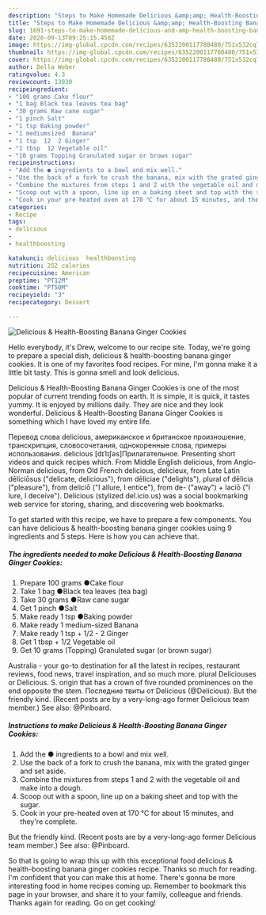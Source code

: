 ```yaml
---
description: "Steps to Make Homemade Delicious &amp;amp; Health-Boosting Banana Ginger Cookies"
title: "Steps to Make Homemade Delicious &amp;amp; Health-Boosting Banana Ginger Cookies"
slug: 1691-steps-to-make-homemade-delicious-and-amp-health-boosting-banana-ginger-cookies
date: 2020-09-13T09:25:15.450Z
image: https://img-global.cpcdn.com/recipes/6352200117780480/751x532cq70/delicious-health-boosting-banana-ginger-cookies-recipe-main-photo.jpg
thumbnail: https://img-global.cpcdn.com/recipes/6352200117780480/751x532cq70/delicious-health-boosting-banana-ginger-cookies-recipe-main-photo.jpg
cover: https://img-global.cpcdn.com/recipes/6352200117780480/751x532cq70/delicious-health-boosting-banana-ginger-cookies-recipe-main-photo.jpg
author: Della Weber
ratingvalue: 4.3
reviewcount: 13930
recipeingredient:
- "100 grams Cake flour"
- "1 bag Black tea leaves tea bag"
- "30 grams Raw cane sugar"
- "1 pinch Salt"
- "1 tsp Baking powder"
- "1 mediumsized  Banana"
- "1 tsp  12  2 Ginger"
- "1 tbsp  12 Vegetable oil"
- "10 grams Topping Granulated sugar or brown sugar"
recipeinstructions:
- "Add the ● ingredients to a bowl and mix well."
- "Use the back of a fork to crush the banana, mix with the grated ginger and set aside."
- "Combine the mixtures from steps 1 and 2 with the vegetable oil and make into a dough."
- "Scoop out with a spoon, line up on a baking sheet and top with the sugar."
- "Cook in your pre-heated oven at 170 ℃ for about 15 minutes, and they&#39;re complete."
categories:
- Recipe
tags:
- delicious
- 
- healthboosting

katakunci: delicious  healthboosting 
nutrition: 252 calories
recipecuisine: American
preptime: "PT12M"
cooktime: "PT50M"
recipeyield: "3"
recipecategory: Dessert

---
```



![Delicious &amp; Health-Boosting Banana Ginger Cookies](https://img-global.cpcdn.com/recipes/6352200117780480/751x532cq70/delicious-health-boosting-banana-ginger-cookies-recipe-main-photo.jpg)

Hello everybody, it's Drew, welcome to our recipe site. Today, we're going to prepare a special dish, delicious &amp; health-boosting banana ginger cookies. It is one of my favorites food recipes. For mine, I'm gonna make it a little bit tasty. This is gonna smell and look delicious.

Delicious &amp; Health-Boosting Banana Ginger Cookies is one of the most popular of current trending foods on earth. It is simple, it is quick, it tastes yummy. It is enjoyed by millions daily. They are nice and they look wonderful. Delicious &amp; Health-Boosting Banana Ginger Cookies is something which I have loved my entire life.

Перевод слова delicious, американское и британское произношение, транскрипция, словосочетания, однокоренные слова, примеры использования. delicious [dɪˈlɪʃəs]Прилагательное. Presenting short videos and quick recipes which. From Middle English delicious, from Anglo-Norman delicious, from Old French delicious, delicieux, from Late Latin dēliciōsus (&#34;delicate, delicious&#34;), from dēliciae (&#34;delights&#34;), plural of dēlicia (&#34;pleasure&#34;), from deliciō (&#34;I allure, I entice&#34;), from de- (&#34;away&#34;) + laciō (&#34;I lure, I deceive&#34;). Delicious (stylized del.icio.us) was a social bookmarking web service for storing, sharing, and discovering web bookmarks.


To get started with this recipe, we have to prepare a few components. You can have delicious &amp; health-boosting banana ginger cookies using 9 ingredients and 5 steps. Here is how you can achieve that.

<!--inarticleads1-->

##### The ingredients needed to make Delicious &amp; Health-Boosting Banana Ginger Cookies:

1. Prepare 100 grams ●Cake flour
1. Take 1 bag ●Black tea leaves (tea bag)
1. Take 30 grams ●Raw cane sugar
1. Get 1 pinch ●Salt
1. Make ready 1 tsp ●Baking powder
1. Make ready 1 medium-sized  Banana
1. Make ready 1 tsp + 1/2 - 2 Ginger
1. Get 1 tbsp + 1/2 Vegetable oil
1. Get 10 grams (Topping) Granulated sugar (or brown sugar)


Australia - your go-to destination for all the latest in recipes, restaurant reviews, food news, travel inspiration, and so much more. plural Deliciouses or Delicious. S. origin that has a crown of five rounded prominences on the end opposite the stem. Последние твиты от Delicious (@Delicious). But the friendly kind. (Recent posts are by a very-long-ago former Delicious team member.) See also: @Pinboard. 

<!--inarticleads2-->

##### Instructions to make Delicious &amp; Health-Boosting Banana Ginger Cookies:

1. Add the ● ingredients to a bowl and mix well.
1. Use the back of a fork to crush the banana, mix with the grated ginger and set aside.
1. Combine the mixtures from steps 1 and 2 with the vegetable oil and make into a dough.
1. Scoop out with a spoon, line up on a baking sheet and top with the sugar.
1. Cook in your pre-heated oven at 170 ℃ for about 15 minutes, and they&#39;re complete.


But the friendly kind. (Recent posts are by a very-long-ago former Delicious team member.) See also: @Pinboard. 

So that is going to wrap this up with this exceptional food delicious &amp; health-boosting banana ginger cookies recipe. Thanks so much for reading. I'm confident that you can make this at home. There's gonna be more interesting food in home recipes coming up. Remember to bookmark this page in your browser, and share it to your family, colleague and friends. Thanks again for reading. Go on get cooking!
